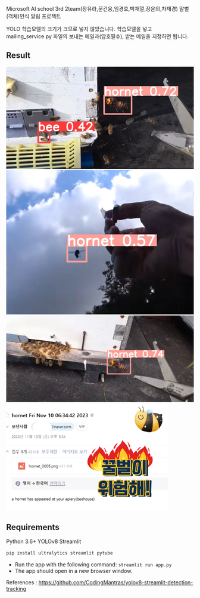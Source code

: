 Microsoft AI school 3rd 2team(장유라,문건웅,임경호,박재열,장운의,차재경) 말벌(객체)인식 알림 프로젝트

YOLO 학습모델의 크기가 크므로 넣지 않았습니다. 학습모델을 넣고
mailing_service.py 파일의 보내는 메일과(암호필수), 받는 메일을 지정하면 됩니다.

## Result
<img src="https://github.com/helpyouifican/Hornet-detection-project/blob/main/1.jpg" >
<img src="https://github.com/helpyouifican/Hornet-detection-project/blob/main/2.jpg" >
<img src="https://github.com/helpyouifican/Hornet-detection-project/blob/main/3.jpg" >
<img src="https://github.com/helpyouifican/Hornet-detection-project/blob/main/4.png" >

## Requirements

Python 3.6+
YOLOv8
Streamlit

```bash
pip install ultralytics streamlit pytube
```
- Run the app with the following command: `streamlit run app.py`
- The app should open in a new browser window.

References : https://github.com/CodingMantras/yolov8-streamlit-detection-tracking
